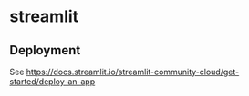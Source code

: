 # streamlit

## Deployment

See https://docs.streamlit.io/streamlit-community-cloud/get-started/deploy-an-app
